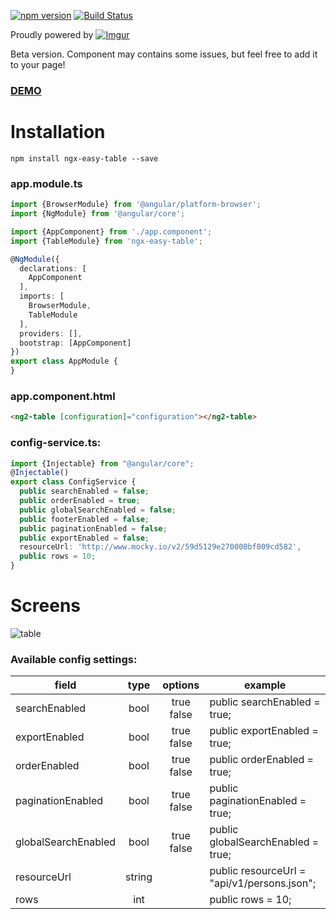 [![npm version](https://badge.fury.io/js/ngx-easy-table.svg)](https://badge.fury.io/js/ngx-easy-table)
[![Build Status](https://travis-ci.org/ssuperczynski/ng2-easy-table.svg?branch=master)](https://travis-ci.org/ssuperczynski/ng2-easy-table)

Proudly powered by [![Imgur](http://i.imgur.com/qbbb6ah.png)](http://espeo.eu/)

Beta version. Component may contains some issues, but feel free to add it to your page!

<h3><a href="http://angular2-table.espeo.pl/" target="_blank">DEMO</a></h3>

# Installation

`npm install ngx-easy-table --save`

### app.module.ts

```typescript
import {BrowserModule} from '@angular/platform-browser';
import {NgModule} from '@angular/core';

import {AppComponent} from './app.component';
import {TableModule} from 'ngx-easy-table';

@NgModule({
  declarations: [
    AppComponent
  ],
  imports: [
    BrowserModule,
    TableModule
  ],
  providers: [],
  bootstrap: [AppComponent]
})
export class AppModule {
}

```

### app.component.html

```html
<ng2-table [configuration]="configuration"></ng2-table>
```

### config-service.ts:

```typescript
import {Injectable} from "@angular/core";
@Injectable()
export class ConfigService {
  public searchEnabled = false;
  public orderEnabled = true;
  public globalSearchEnabled = false;
  public footerEnabled = false;
  public paginationEnabled = false;
  public exportEnabled = false;
  resourceUrl: 'http://www.mocky.io/v2/59d5129e270000bf009cd582',
  public rows = 10;
}
```

# Screens

![table](http://i.imgur.com/yqlYtVR.png "table")

### Available config settings:

| field               |      type      |  options   | example                                     |
|---------------------|:--------------:|:----------:|---------------------------------------------|
| searchEnabled       | bool           | true false | public searchEnabled = true;                |
| exportEnabled       | bool           | true false | public exportEnabled = true;                |
| orderEnabled        | bool           | true false | public orderEnabled = true;                 |
| paginationEnabled   | bool           | true false | public paginationEnabled = true;            |
| globalSearchEnabled | bool           | true false | public globalSearchEnabled = true;          |
| resourceUrl         | string         |            | public resourceUrl = "api/v1/persons.json"; |
| rows                | int            |            | public rows = 10;                           |
